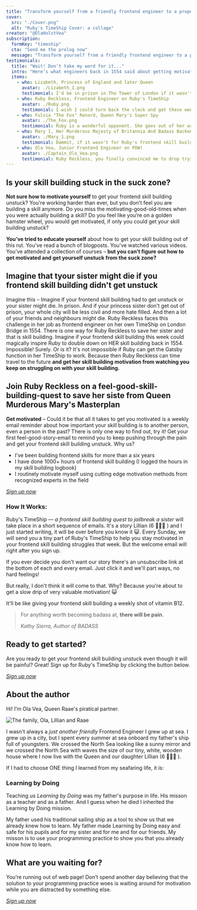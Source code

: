 ```yaml
---
title: "Transform yourself from a friendly frontend engineer to a proper princess-life-saving skill builder"
cover:
  src: "./Cover.png"
  alt: "Ruby's TimeShip Cover: a collage"
creator: "@OlaHolstVea"
subscription:
  formKey: "timeship"
  cta: "Send me the prolog now"
  message: "Transform yourself from a friendly frontend engineer to a proper princess life saving skill builder."
testimonials:
  title: "Wait! Don't take my word for it..."
  intro: "Here’s what engineers back in 1554 said about getting motivated by Lillian (6 🏴‍☠️👸 ) and me:"
  items:
    - who: Lizabeth, Princess of England and later Queen
      avatar: ./Lizabeth_1.png
      testimonial: I'd be in prison in The Tower of London if it wasn't for Ruby's frontend skill building. And you dear reader probably wouldn't have for example William Shakespear's plays. Where would Shakespear's plays have been without my years of golden rule and the following Golden Age of Pirates? Gone if Mary 1 had won. Don't thank me, thank my half sister Ruby Reckless.
    - who: Ruby Reckless, Frontend Engineer on Ruby's TimeShip
      avatar: ./Ruby.png
      testimonial: I wish I could turn back the clock and get these weekly motivation reminders when I first started my frontend skill building - it would have saved me hours in the suck zone. I always thought I could FORCE myself to do frontend skill building - but I hit a wall and realized I needed help to get to next level of my own motivation game.
    - who: Fulvia "The Fox" Renard, Queen Mary's Super Spy
      avatar: ./The_Fox.png
      testimonial: Ruby is a wonderful opponent. She goes out of her way to make my life interesting and will challenge me and do the things that – though I might not always want them done to me – are crucial to keeping me motivated to build my skills as a scary super spy."
    - who: Mary 1, Her Murderous Majesty of Britannia And Badass Backend Engineer
      avatar: ./Mary_1.png
      testimonial: Dammit, if it wasn't for Ruby's frontend skill building MY iron hand would have ruled Britannia and Britannia would have Ruled the Waves. And then the Web. Forever....
    - who: Ola Vea, Junior Frontend Engineer on POW!
      avatar: ./Captain_Ola_Vea.png
      testimonial: Ruby Reckless, you finally convinced me to drop trying to practice several programming skills at once. I’ve now focused on Gatsby functions practice since the start of June 2021. Just wanted to say thank you.
---
```


## Is your skill building stuck in the suck zone?

**Not sure how to motivate yourself** to get your frontend skill building unstuck? You're working harder than ever, but you don't feel you are building a skill anymore. Do you miss the motivating-good-old-times when you were actually building a skill? Do you feel like you’re on a golden hamster wheel, you would get motivated, if only you could get your skill building unstuck?

**You’ve tried to educate yourself** about how to get your skill building out of this rut. You’ve read a bunch of blogposts. You’ve watched various videos. You’ve attended a collection of courses – **but you can’t figure out how to get motivated and get yourself unstuck from the suck zone?**

## Imagine that tyour sister might die if you frontend skill building didn't get unstuck

Imagine this – Imagine if your frontend skill building had to get unstuck or your sister might die. In prison. And if your princess sister don't get out of prison, your whole city will be less civil and more hate filled. And then a lot of your friends and neighbours might die. Ruby Reckless faces this challenge in her job as frontend engineer on her own TimeShip on London Bridge in 1554. There is one way for Ruby Reckless to save her sister and that is skill building. Imagine if your frontend skill building this week could magically inspire Ruby to double down on HER skill building back in 1554. Impossible! Surely. Or is it? It's not impossible if Ruby can get the Gatsby function in her TimeShip to work. Because then Ruby Reckless can time travel to the future **and get her skill building motivation from watching you keep on struggling on with your skill building.**

## Join Ruby Reckless on a feel-good-skill-building-quest to save her siste from Queen Murderous Mary's Masterplan

**Get motivated** – Could it be that all it takes to get you motivated is a weekly email reminder about how important your skill building is to another person, even a person in the past? There is only one way to find out, try it! Get your first feel-good-story-email to remind you to keep pushing through the pain and get your frontend skill building unstuck. Why us?

- I’ve been building frontend skills for more than a six years
- I have done 1000+ hours of frontend skill building (I logged the hours in my skill building logbook)
- I routinely motivate myself using cutting edge motivation methods from recognized experts in the field

[_Sign up now_](#signup)

### How It Works:

Ruby's TimeShip — _a frontend skill building quest to jailbreak a sister_ will take place in a short sequence of emails. It's a story Lillian (6 🏴‍☠️👸 ) and I just started writing, it will be over before you know it 😺. Every Sunday, we will send you a tiny part of Ruby's TimeShip to help you stay motivated in your frontend skill building struggles that week. But the welcome email will right after you sign up.

If you ever decide you don't want our story there's an unsubscribe link at the bottom of each and every email. Just click it and we'll part ways, no hard feelings!

But really, I don't think it will come to that. Why? Because you're about to get a slow drip of very valuable motivation! 😺

It'll be like giving your frontend skill building a weekly shot of vitamin B12.

> For anything worth becoming badass at, **there will be pain**.
>
> <cite>Kathy Sierra, Author of BADASS</cite>

## Ready to get started?

Are you ready to get your frontend skill building unstuck even though it will be painful? Great! Sign up for Ruby's TimeShip by clicking the button below.

[_Sign up now_](#signup)

## About the author

Hi! I’m Ola Vea, Queen Raae's piratical partner.

![The family, Ola, Lillian and Raae](/Family.png)

I wasn't always a _just another friendly_ Frontend Engineer I grew up at sea. I grew up in a city, but I spent every summer at sea onboard my father's ship full of youngsters. We crossed the North Sea looking like a sunny mirror and we crossed the North Sea with waves the size of our tiny, white, wooden house where I now live with the Queen and our daughter Lillian (6 🏴‍☠️👸 ).

If I had to choose ONE thing I learned from my seafaring life, it is:

### Learning by Doing

Teaching us _Learning by Doing_ was my father's purpose in life. His misson as a teacher and as a father.
And I guess when he died I inherited the Learning by Doing mission.

My father used his traditional sailing ship as a tool to show us that we already knew how to learn. My father made Learning by Doing easy and safe for his pupils and for my sister and for me and for our friends. My misson is to use your programming practice to show you that you already know how to learn.

## What are you waiting for?

You’re running out of web page! Don’t spend another day believing that the solution to your programming practice woes is waiting around for motivation while you are distracted by something else.

[_Sign up now_](#signup)
